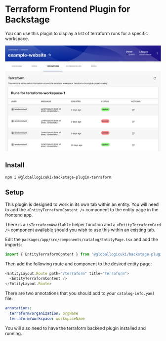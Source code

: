 # Terraform Frontend Plugin for Backstage

You can use this plugin to display a list of terraform runs for a specific workspace.

![](./docs/terraform-plugin-content.png)

## Install

```shell
npm i @globallogicuki/backstage-plugin-terraform
```

## Setup

This plugin is designed to work in its own tab within an entity. You will need to add the `<EntityTerraformContent />` component to the entity page in the frontend app.

There is a `isTerraformAvailable` helper function and a `<EntityTerraformCard />` component available should you wish to use this within an existing tab.

Edit the `packages/app/src/components/catalog/EntityPage.tsx` and add the imports:

```typescript
import { EntityTerraformContent } from '@globallogicuki/backstage-plugin-terraform';
```

Then add the following route and component to the desired entity page:

```typescript
<EntityLayout.Route path="/terraform" title="Terraform">
  <EntityTerraformContent />
</EntityLayout.Route>
```

There are two annotations that you should add to your `catalog-info.yaml` file:

```yaml
annotations:
  terraform/organization: orgName
  terraform/workspace: workspaceName
```

You will also need to have the terraform backend plugin installed and running.
